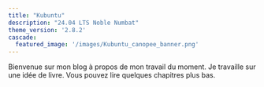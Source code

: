 ```yaml
---
title: "Kubuntu"
description: "24.04 LTS Noble Numbat"
theme_version: '2.8.2'
cascade:
  featured_image: '/images/Kubuntu_canopee_banner.png'
---
```

Bienvenue sur mon blog à propos de mon travail du moment. Je travaille sur une idée de livre. Vous pouvez lire quelques chapitres plus bas.
